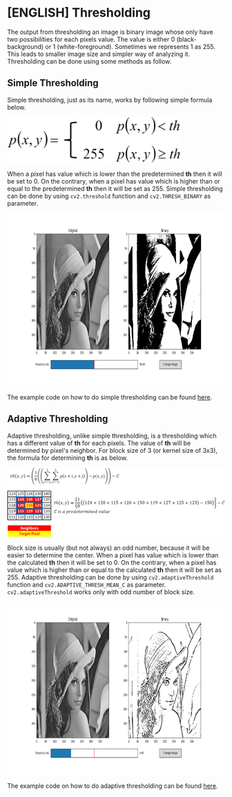 # [ENGLISH] Thresholding

The output from thresholding an image is binary image whose only have two possibilities for each pixels value. The value is either 0 (black-background) or 1 (white-foreground). Sometimes we represents 1 as 255. This leads to smaller image size and simpler way of analyzing it. Thresholding can be done using some methods as follow.

## Simple Thresholding
Simple thresholding, just as its name, works by following simple formula below.

<img src="/images/simpleThresholdingFormula.png" width="400">

When a pixel has value which is lower than the predetermined **th** then it will be set to 0. On the contrary, when a pixel has value which is higher than or equal to the predetermined **th** then it will be set as 255. Simple thresholding can be done by using ```cv2.threshold``` function and ```cv2.THRESH_BINARY``` as parameter.

<img src="/images/simpleThresholding.png" height="400">

The example code on how to do simple thresholding can be found [here](/08_Image_Processing/Thresholding/simpleThresholding).

## Adaptive Thresholding
Adaptive thresholding, unlike simple thresholding, is a thresholding which has a different value of **th** for each pixels. The value of **th** will be determined by pixel's neighbor. For block size of 3 (or kernel size of 3x3), the formula for determining **th** is as below.

<img src="/images/adThresholdingFormula.png" width="800">

Block size is usually (but not always) an odd number, because it will be easier to determine the center. When a pixel has value which is lower than the calculated **th** then it will be set to 0. On the contrary, when a pixel has value which is higher than or equal to the calculated **th** then it will be set as 255. Adaptive thresholding can be done by using ```cv2.adaptiveThreshold``` function and ```cv2.ADAPTIVE_THRESH_MEAN_C``` as parameter. ```cv2.adaptiveThreshold``` works only with odd number of block size.

<img src="/images/adaptiveThresholding.png" height="400">

The example code on how to do adaptive thresholding can be found [here](/08_Image_Processing/Thresholding/adaptiveThresholding).
